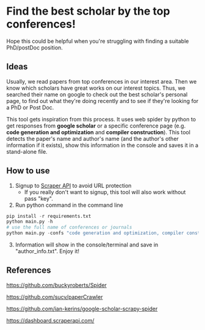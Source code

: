 # Find the best scholar by the top conferences!
Hope this could be helpful when you're struggling with finding a suitable PhD/postDoc position.

## Ideas
Usually, we read papers from top conferences in our interest area. Then we know which scholars have great works on our interest topics. Thus, we searched their name on google to check out the best scholar's personal page, to find out what they're doing recently and to see if they're looking for a PhD or Post Doc.

This tool gets inspiration from this process. It uses web spider by python to get responses from **google scholar** or a specific conference page (e.g. **code generation and optimization** and **compiler construction**). This tool detects the paper's name and author's name (and the author's other information if it exists), show this information in the console and saves it in a stand-alone file.

## How to use
1. Signup to [Scraper API](https://www.scraperapi.com/signup) to avoid URL protection
   * If you really don't want to signup, this tool will also work without pass "key".
2. Run python command in the command line
```python
pip install -r requirements.txt
python main.py -h
# use the full name of conferences or journals
python main.py -confs "code generation and optimization, compiler construction" -years "2021, 2022" -key "your_key"
```
3. Information will show in the console/terminal and save in "author_info.txt". Enjoy it!

## References
https://github.com/buckyroberts/Spider

https://github.com/sucv/paperCrawler

https://github.com/ian-kerins/google-scholar-scrapy-spider

https://dashboard.scraperapi.com/
